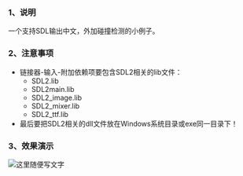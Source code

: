 ### 1、说明
一个支持SDL输出中文，外加碰撞检测的小例子。

### 2、注意事项
- 链接器-输入-附加依赖项要包含SDL2相关的lib文件：
  - SDL2.lib
  - SDL2main.lib
  - SDL2_image.lib
  - SDL2_mixer.lib
  - SDL2_ttf.lib
- 最后要把SDL2相关的dll文件放在Windows系统目录或exe同一目录下！


### 3、效果演示
![这里随便写文字](https://github.com/clw5180/SDL2.0-Tour-of-Game-Development/blob/master/SDL_collision_detection/screenshot1.png)



